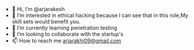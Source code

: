 - 👋 Hi, I’m @arjarakesh
- 👀 I’m interested in ethical hacking because I can see that in this role,My skill sets would benefit you.
- 🌱 I’m currently learning penetration testing
- 💞️ I’m looking to collaborate with the startup's
- 📫 How to reach me arjarakhi09@gmail.com

<!---
arjarakesh/arjarakesh is a ✨ special ✨ repository because its `README.md` (this file) appears on your GitHub profile.
You can click the Preview link to take a look at your changes.
--->
